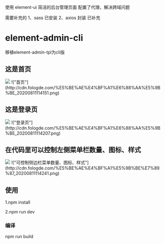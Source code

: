 使用 element-ui 简洁的后台管理页面
配置了代理，解决跨域问题

需要补充的
1、sass 已安装
2、axios 封装 已补充


# element-admin-cli
移植element-admin-tpl为cli版
## 这是首页
<img src="http://cdn.fologde.com/%E5%BE%AE%E4%BF%A1%E6%88%AA%E5%9B%BE_20200811114151.png">
!["首页"](http://cdn.fologde.com/%E5%BE%AE%E4%BF%A1%E6%88%AA%E5%9B%BE_20200811114151.png)

## 这是登录页
<img src="http://cdn.fologde.com/%E5%BE%AE%E4%BF%A1%E6%88%AA%E5%9B%BE_20200811114207.png">
!["登录页"](http://cdn.fologde.com/%E5%BE%AE%E4%BF%A1%E6%88%AA%E5%9B%BE_20200811114207.png)

## 在代码里可以控制左侧菜单栏数量、图标、样式
<img src="http://cdn.fologde.com/%E5%BE%AE%E4%BF%A1%E5%9B%BE%E7%89%87_20200811114241.png">
!["可控制侧边栏菜单数量、图标、样式"](http://cdn.fologde.com/%E5%BE%AE%E4%BF%A1%E5%9B%BE%E7%89%87_20200811114241.png)

## 使用
1.npm install

2.npm run dev


### 编译

npm run build
